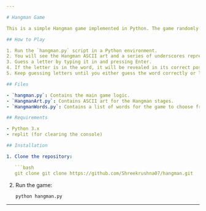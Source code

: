 ```yaml
---

# Hangman Game

This is a simple Hangman game implemented in Python. The game randomly selects a word from a predefined list, and the player must guess letters in the word. The player starts with 6 lives, losing one for each incorrect guess. The game ends when the player guesses the word correctly or runs out of lives.

## How to Play

1. Run the `hangman.py` script in a Python environment.
2. You will see the Hangman ASCII art and a series of underscores representing the letters in the word.
3. Guess a letter by typing it in and pressing Enter.
4. If the letter is in the word, it will be revealed in its correct position(s). If not, you lose a life.
5. Keep guessing letters until you either guess the word correctly or lose all your lives.

## Files

- `hangman.py`: Contains the main game logic.
- `HangmanArt.py`: Contains ASCII art for the Hangman stages.
- `HangmanWords.py`: Contains a list of words for the game to choose from.

## Requirements

- Python 3.x
- replit (for clearing the console)

## Installation

1. Clone the repository:

   ```bash
   git clone git clone https://github.com/Shreekrushna07/hangman.git
   ```

2. Run the game:

   ```bash
   python hangman.py
   ```

---
```

